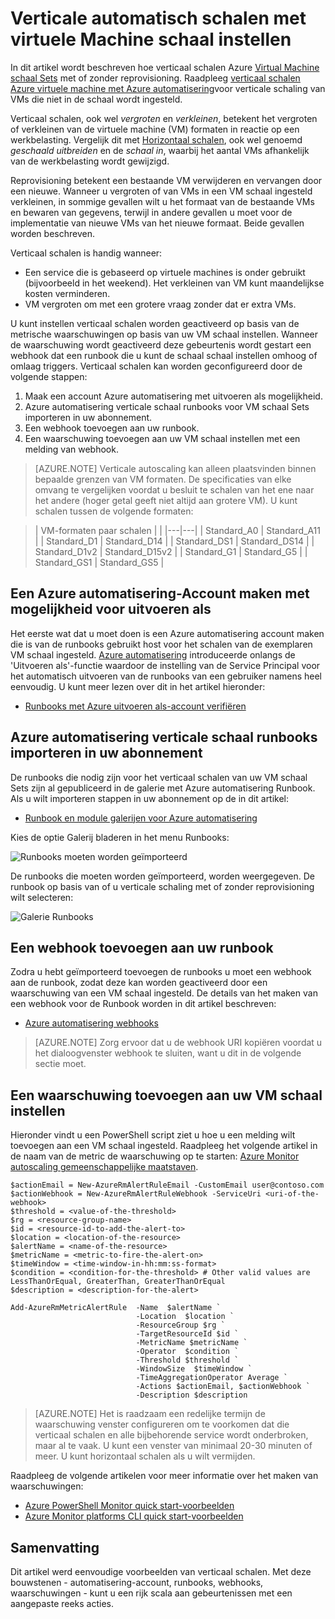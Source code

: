 <properties
    pageTitle="Verticaal schalen Azure VM schaal sets | Microsoft Azure"
    description="Het verticaal schalen van een virtuele Machine in reactie op de monitoring van waarschuwingen met Azure automatisering"
    services="virtual-machine-scale-sets"
    documentationCenter=""
    authors="gbowerman"
    manager="madhana"
    editor=""
    tags="azure-resource-manager"/>

<tags
    ms.service="virtual-machine-scale-sets"
    ms.workload="infrastructure-services"
    ms.tgt_pltfrm="vm-multiple"
    ms.devlang="na"
    ms.topic="article"
    ms.date="08/03/2016"
    ms.author="guybo"/>

# <a name="vertical-autoscale-with-virtual-machine-scale-sets"></a>Verticale automatisch schalen met virtuele Machine schaal instellen

In dit artikel wordt beschreven hoe verticaal schalen Azure [Virtual Machine schaal Sets](https://azure.microsoft.com/services/virtual-machine-scale-sets/) met of zonder reprovisioning. Raadpleeg [verticaal schalen Azure virtuele machine met Azure automatisering](../virtual-machines/virtual-machines-windows-vertical-scaling-automation.md)voor verticale schaling van VMs die niet in de schaal wordt ingesteld.

Verticaal schalen, ook wel _vergroten_ en _verkleinen_, betekent het vergroten of verkleinen van de virtuele machine (VM) formaten in reactie op een werkbelasting. Vergelijk dit met [Horizontaal schalen](./virtual-machine-scale-sets-autoscale-overview.md), ook wel genoemd _geschaald uitbreiden_ en de _schaal in_, waarbij het aantal VMs afhankelijk van de werkbelasting wordt gewijzigd.

Reprovisioning betekent een bestaande VM verwijderen en vervangen door een nieuwe. Wanneer u vergroten of van VMs in een VM schaal ingesteld verkleinen, in sommige gevallen wilt u het formaat van de bestaande VMs en bewaren van gegevens, terwijl in andere gevallen u moet voor de implementatie van nieuwe VMs van het nieuwe formaat. Beide gevallen worden beschreven.

Verticaal schalen is handig wanneer:

- Een service die is gebaseerd op virtuele machines is onder gebruikt (bijvoorbeeld in het weekend). Het verkleinen van VM kunt maandelijkse kosten verminderen.
- VM vergroten om met een grotere vraag zonder dat er extra VMs.

U kunt instellen verticaal schalen worden geactiveerd op basis van de metrische waarschuwingen op basis van uw VM schaal instellen. Wanneer de waarschuwing wordt geactiveerd deze gebeurtenis wordt gestart een webhook dat een runbook die u kunt de schaal schaal instellen omhoog of omlaag triggers. Verticaal schalen kan worden geconfigureerd door de volgende stappen:

1. Maak een account Azure automatisering met uitvoeren als mogelijkheid.
2. Azure automatisering verticale schaal runbooks voor VM schaal Sets importeren in uw abonnement.
3. Een webhook toevoegen aan uw runbook.
4. Een waarschuwing toevoegen aan uw VM schaal instellen met een melding van webhook.

> [AZURE.NOTE] Verticale autoscaling kan alleen plaatsvinden binnen bepaalde grenzen van VM formaten. De specificaties van elke omvang te vergelijken voordat u besluit te schalen van het ene naar het andere (hoger getal geeft niet altijd aan grotere VM). U kunt schalen tussen de volgende formaten:

>| VM-formaten paar schalen |   |
|---|---|
|  Standard_A0 | Standard_A11 |
|  Standard_D1 |  Standard_D14 |
|  Standard_DS1 |  Standard_DS14 |
|  Standard_D1v2 |  Standard_D15v2 |
|  Standard_G1 |  Standard_G5 |
|  Standard_GS1 |  Standard_GS5 |

## <a name="create-an-azure-automation-account-with-run-as-capability"></a>Een Azure automatisering-Account maken met mogelijkheid voor uitvoeren als

Het eerste wat dat u moet doen is een Azure automatisering account maken die is van de runbooks gebruikt host voor het schalen van de exemplaren VM schaal ingesteld. [Azure automatisering](https://azure.microsoft.com/services/automation/) introduceerde onlangs de 'Uitvoeren als'-functie waardoor de instelling van de Service Principal voor het automatisch uitvoeren van de runbooks van een gebruiker namens heel eenvoudig. U kunt meer lezen over dit in het artikel hieronder:

* [Runbooks met Azure uitvoeren als-account verifiëren](../automation/automation-sec-configure-azure-runas-account.md)

## <a name="import-azure-automation-vertical-scale-runbooks-into-your-subscription"></a>Azure automatisering verticale schaal runbooks importeren in uw abonnement

De runbooks die nodig zijn voor het verticaal schalen van uw VM schaal Sets zijn al gepubliceerd in de galerie met Azure automatisering Runbook. Als u wilt importeren stappen in uw abonnement op de in dit artikel:

* [Runbook en module galerijen voor Azure automatisering](../automation/automation-runbook-gallery.md)

Kies de optie Galerij bladeren in het menu Runbooks:

![Runbooks moeten worden geïmporteerd][runbooks]

De runbooks die moeten worden geïmporteerd, worden weergegeven. De runbook op basis van of u verticale schaling met of zonder reprovisioning wilt selecteren:

![Galerie Runbooks][gallery]

## <a name="add-a-webhook-to-your-runbook"></a>Een webhook toevoegen aan uw runbook

Zodra u hebt geïmporteerd toevoegen de runbooks u moet een webhook aan de runbook, zodat deze kan worden geactiveerd door een waarschuwing van een VM schaal ingesteld. De details van het maken van een webhook voor de Runbook worden in dit artikel beschreven:

* [Azure automatisering webhooks](../automation/automation-webhooks.md)

> [AZURE.NOTE] Zorg ervoor dat u de webhook URI kopiëren voordat u het dialoogvenster webhook te sluiten, want u dit in de volgende sectie moet.

## <a name="add-an-alert-to-your-vm-scale-set"></a>Een waarschuwing toevoegen aan uw VM schaal instellen

Hieronder vindt u een PowerShell script ziet u hoe u een melding wilt toevoegen aan een VM schaal ingesteld. Raadpleeg het volgende artikel in de naam van de metric de waarschuwing op te starten: [Azure Monitor autoscaling gemeenschappelijke maatstaven](../monitoring-and-diagnostics/insights-autoscale-common-metrics.md).

```
$actionEmail = New-AzureRmAlertRuleEmail -CustomEmail user@contoso.com
$actionWebhook = New-AzureRmAlertRuleWebhook -ServiceUri <uri-of-the-webhook>
$threshold = <value-of-the-threshold>
$rg = <resource-group-name>
$id = <resource-id-to-add-the-alert-to>
$location = <location-of-the-resource>
$alertName = <name-of-the-resource>
$metricName = <metric-to-fire-the-alert-on>
$timeWindow = <time-window-in-hh:mm:ss-format>
$condition = <condition-for-the-threshold> # Other valid values are LessThanOrEqual, GreaterThan, GreaterThanOrEqual
$description = <description-for-the-alert>

Add-AzureRmMetricAlertRule  -Name  $alertName `
                            -Location  $location `
                            -ResourceGroup $rg `
                            -TargetResourceId $id `
                            -MetricName $metricName `
                            -Operator  $condition `
                            -Threshold $threshold `
                            -WindowSize  $timeWindow `
                            -TimeAggregationOperator Average `
                            -Actions $actionEmail, $actionWebhook `
                            -Description $description
```

> [AZURE.NOTE] Het is raadzaam een redelijke termijn de waarschuwing venster configureren om te voorkomen dat die verticaal schalen en alle bijbehorende service wordt onderbroken, maar al te vaak. U kunt een venster van minimaal 20-30 minuten of meer. U kunt horizontaal schalen als u wilt vermijden.

Raadpleeg de volgende artikelen voor meer informatie over het maken van waarschuwingen:

* [Azure PowerShell Monitor quick start-voorbeelden](../monitoring-and-diagnostics/insights-powershell-samples.md)
* [Azure Monitor platforms CLI quick start-voorbeelden](../monitoring-and-diagnostics/insights-cli-samples.md)

## <a name="summary"></a>Samenvatting

Dit artikel werd eenvoudige voorbeelden van verticaal schalen. Met deze bouwstenen - automatisering-account, runbooks, webhooks, waarschuwingen - kunt u een rijk scala aan gebeurtenissen met een aangepaste reeks acties.

[runbooks]: ./media/virtual-machine-scale-sets-vertical-scale-reprovision/runbooks.png
[gallery]: ./media/virtual-machine-scale-sets-vertical-scale-reprovision/runbooks-gallery.png
